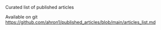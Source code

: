 Curated list of published articles 

Available on git https://github.com/ahron1/published_articles/blob/main/articles_list.md 
